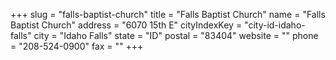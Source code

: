 +++
slug = "falls-baptist-church"
title = "Falls Baptist Church"
name = "Falls Baptist Church"
address = "6070 15th E"
cityIndexKey = "city-id-idaho-falls"
city = "Idaho Falls"
state = "ID"
postal = "83404"
website = ""
phone = "208-524-0900"
fax = ""
+++
